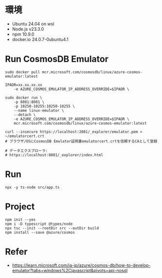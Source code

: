 # 環境

- Ubuntu 24.04 on wsl
- Node.js v23.3.0
- npm 10.9.0
- docker.io 24.0.7-0ubuntu4.1

# Run CosmosDB Emulator
```
sudo docker pull mcr.microsoft.com/cosmosdb/linux/azure-cosmos-emulator:latest

IPADR=xx.xx.xx.xx
    -e AZURE_COSMOS_EMULATOR_IP_ADDRESS_OVERRIDE=$IPADR \

sudo docker run \
    -p 8081:8081 \
    -p 10250-10255:10250-10255 \
    --name linux-emulator \
    --detach \
    -e AZURE_COSMOS_EMULATOR_IP_ADDRESS_OVERRIDE=$IPADR \
    mcr.microsoft.com/cosmosdb/linux/azure-cosmos-emulator:latest

curl --insecure https://localhost:2081/_explorer/emulator.pem > ~/emulatorcert.crt
# ブラウザ/OSにCosmosDB Emulator証明書emulatorcert.crtを信頼するCAとして登録
```


```
# データエクスプローラ:
# https://localhost:8081/_explorer/index.html
```

# Run
```
npx -y ts-node src/app.ts
```

# Project
```shell
npm init --yes
npm i -D typescript @types/node
npx tsc --init --rootDir src --outDir build
npm install --save @azure/cosmos
```


# Refer
- https://learn.microsoft.com/ja-jp/azure/cosmos-db/how-to-develop-emulator?tabs=windows%2Cjavascript&pivots=api-nosql
